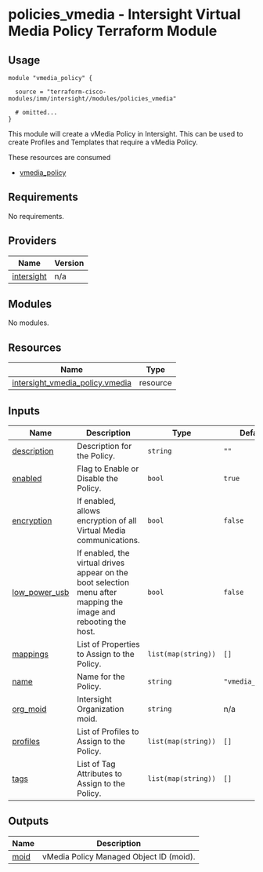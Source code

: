 # policies_vmedia - Intersight Virtual Media Policy Terraform Module

## Usage

```hcl
module "vmedia_policy" {

  source = "terraform-cisco-modules/imm/intersight//modules/policies_vmedia"

  # omitted...
}
```

This module will create a vMedia Policy in Intersight.  This can be used to create Profiles and Templates that require a vMedia Policy.  

These resources are consumed

* [vmedia_policy](https://registry.terraform.io/providers/CiscoDevNet/intersight/latest/docs/resources/vmedia_policy)

<!-- BEGINNING OF PRE-COMMIT-TERRAFORM DOCS HOOK -->
## Requirements

No requirements.

## Providers

| Name | Version |
|------|---------|
| <a name="provider_intersight"></a> [intersight](#provider\_intersight) | n/a |

## Modules

No modules.

## Resources

| Name | Type |
|------|------|
| [intersight_vmedia_policy.vmedia](https://registry.terraform.io/providers/CiscoDevNet/intersight/latest/docs/resources/vmedia_policy) | resource |

## Inputs

| Name | Description | Type | Default | Required |
|------|-------------|------|---------|:--------:|
| <a name="input_description"></a> [description](#input\_description) | Description for the Policy. | `string` | `""` | no |
| <a name="input_enabled"></a> [enabled](#input\_enabled) | Flag to Enable or Disable the Policy. | `bool` | `true` | no |
| <a name="input_encryption"></a> [encryption](#input\_encryption) | If enabled, allows encryption of all Virtual Media communications. | `bool` | `false` | no |
| <a name="input_low_power_usb"></a> [low\_power\_usb](#input\_low\_power\_usb) | If enabled, the virtual drives appear on the boot selection menu after mapping the image and rebooting the host. | `bool` | `false` | no |
| <a name="input_mappings"></a> [mappings](#input\_mappings) | List of Properties to Assign to the Policy. | `list(map(string))` | `[]` | no |
| <a name="input_name"></a> [name](#input\_name) | Name for the Policy. | `string` | `"vmedia_policy"` | no |
| <a name="input_org_moid"></a> [org\_moid](#input\_org\_moid) | Intersight Organization moid. | `string` | n/a | yes |
| <a name="input_profiles"></a> [profiles](#input\_profiles) | List of Profiles to Assign to the Policy. | `list(map(string))` | `[]` | no |
| <a name="input_tags"></a> [tags](#input\_tags) | List of Tag Attributes to Assign to the Policy. | `list(map(string))` | `[]` | no |

## Outputs

| Name | Description |
|------|-------------|
| <a name="output_moid"></a> [moid](#output\_moid) | vMedia Policy Managed Object ID (moid). |
<!-- END OF PRE-COMMIT-TERRAFORM DOCS HOOK -->
